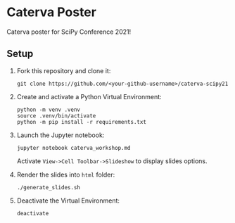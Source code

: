 # Caterva Poster

Caterva poster for SciPy Conference 2021!


## Setup

1. Fork this repository and clone it:
   ```
   git clone https://github.com/<your-github-username>/caterva-scipy21
   ```

2. Create and activate a Python Virtual Environment:
   ```
   python -m venv .venv
   source .venv/bin/activate 
   python -m pip install -r requirements.txt
   ```

3. Launch the Jupyter notebook:
   ```
   jupyter notebook caterva_workshop.md
   ```
   Activate `View->Cell Toolbar->Slideshow` to display slides options.

4. Render the slides into `html` folder:
   ```
   ./generate_slides.sh
   ```
4. Deactivate the Virtual Environment:
   ```
   deactivate
   ```
